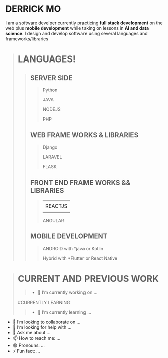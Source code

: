 

# DERRICK MO

I am a software develper currently practicing **full stack development** on the web plus **mobile development** while taking on lessons in **AI and data science**.
I design and develop software using several languages and frameworks/libraries

> # LANGUAGES!
> 
>> ## SERVER SIDE
>> 
>>> Python
>>> 
>>> JAVA
>>> 
>>> NODEJS
>>> 
>>> PHP
>>
>> ## WEB FRAME WORKS & LIBRARIES
>> 
>>> Django
>>> 
>>> LARAVEL
>>> 
>>> FLASK
>>
>> ## FRONT END FRAME WORKS && LIBRARIES
>>> <table><tr><td valign="center><img width="40" height="40" src="https://user-images.githubusercontent.com/37067073/219161527-c73e804e-5d61-441a-866e-07bb58789b15.png" />REACTJS</td></tr></table>
>>> 
>>> ANGULAR
>>
>> ## MOBILE DEVELOPMENT
>> 
>>> ANDROID with *java or Kotlin
>>> 
>>> Hybrid with *Flutter or React Native

> # CURRENT AND PREVIOUS WORK
> 
>> - 🔭 I’m currently working on ...
>
> #CURRENTLY LEARNING
> 
>> - 🌱 I’m currently learning ...
- 👯 I’m looking to collaborate on ...
- 🤔 I’m looking for help with ...
- 💬 Ask me about ...
- 📫 How to reach me: ...
- 😄 Pronouns: ...
- ⚡ Fun fact: ...
